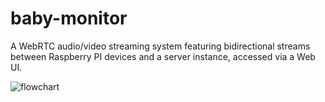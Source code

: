 # baby-monitor
A WebRTC audio/video streaming system featuring bidirectional streams between Raspberry PI devices and a server instance, accessed via a Web UI.

![flowchart](https://raw.githubusercontent.com/leerikss/baby-monitor/master/flowchart.jpg)

